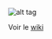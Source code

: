 ![alt tag](http://img15.hostingpics.net/pics/776343logoblackpanda.png)

Voir le [wiki](https://github.com/blackpandhack/CTF-Tools/wiki)
